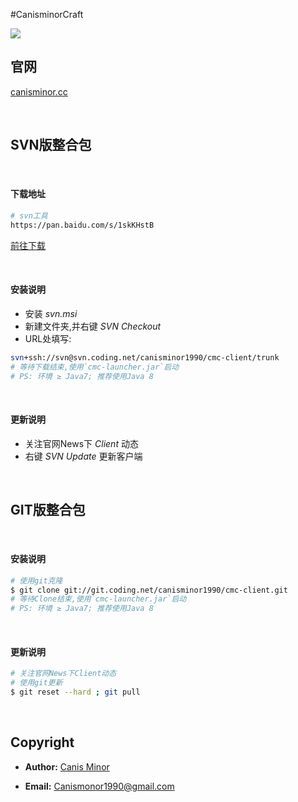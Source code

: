 #CanisminorCraft

![](https://o4j4l4n7h.qnssl.com/20161215-22116-bg.png)

## 官网

[canisminor.cc](http://canisminor.cc)

<br>

## SVN版整合包

<br>

#### 下载地址


```bash
# svn工具
https://pan.baidu.com/s/1skKHstB
```

[前往下载](https://pan.baidu.com/s/1skKHstB)


<br>

#### 安装说明

- 安装 *svn.msi*
- 新建文件夹,并右键 *SVN Checkout*
- URL处填写:


```bash
svn+ssh://svn@svn.coding.net/canisminor1990/cmc-client/trunk
# 等待下载结束,使用`cmc-launcher.jar`启动
# PS: 环境 ≥ Java7; 推荐使用Java 8

```

<br>

#### 更新说明

- 关注官网News下 *Client* 动态
- 右键 *SVN Update* 更新客户端


<br>

## GIT版整合包

<br>

#### 安装说明


```bash
# 使用git克隆
$ git clone git://git.coding.net/canisminor1990/cmc-client.git
# 等待Clone结束,使用`cmc-launcher.jar`启动
# PS: 环境 ≥ Java7; 推荐使用Java 8
```

<br>


#### 更新说明


```bash
# 关注官网News下Client动态
# 使用git更新
$ git reset --hard ; git pull
```

<br>

## Copyright

- **Author:** [Canis Minor](http://canisminor.cc)

- **Email:** [Canismonor1990@gmail.com](Canismonor1990@gmail.com)
